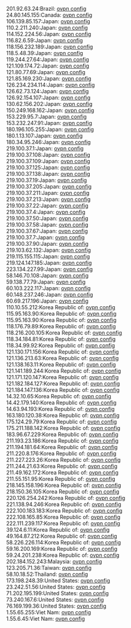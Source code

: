 201.92.63.24:Brazil: [ovpn config](vpn/201_92_63_24.ovpn)  
24.80.145.155:Canada: [ovpn config](vpn/24_80_145_155.ovpn)  
106.139.85.157:Japan: [ovpn config](vpn/106_139_85_157.ovpn)  
110.2.211.240:Japan: [ovpn config](vpn/110_2_211_240.ovpn)  
114.152.224.56:Japan: [ovpn config](vpn/114_152_224_56.ovpn)  
116.82.6.59:Japan: [ovpn config](vpn/116_82_6_59.ovpn)  
118.156.232.189:Japan: [ovpn config](vpn/118_156_232_189.ovpn)  
118.5.48.39:Japan: [ovpn config](vpn/118_5_48_39.ovpn)  
119.244.27.64:Japan: [ovpn config](vpn/119_244_27_64.ovpn)  
121.109.174.72:Japan: [ovpn config](vpn/121_109_174_72.ovpn)  
121.80.77.69:Japan: [ovpn config](vpn/121_80_77_69.ovpn)  
121.85.169.230:Japan: [ovpn config](vpn/121_85_169_230.ovpn)  
126.234.234.114:Japan: [ovpn config](vpn/126_234_234_114.ovpn)  
126.62.73.124:Japan: [ovpn config](vpn/126_62_73_124.ovpn)  
126.92.154.107:Japan: [ovpn config](vpn/126_92_154_107.ovpn)  
130.62.156.202:Japan: [ovpn config](vpn/130_62_156_202.ovpn)  
150.249.168.162:Japan: [ovpn config](vpn/150_249_168_162.ovpn)  
153.229.95.7:Japan: [ovpn config](vpn/153_229_95_7.ovpn)  
153.232.247.91:Japan: [ovpn config](vpn/153_232_247_91.ovpn)  
180.196.105.255:Japan: [ovpn config](vpn/180_196_105_255.ovpn)  
180.1.13.107:Japan: [ovpn config](vpn/180_1_13_107.ovpn)  
180.34.95.246:Japan: [ovpn config](vpn/180_34_95_246.ovpn)  
219.100.37.1:Japan: [ovpn config](vpn/219_100_37_1.ovpn)  
219.100.37.108:Japan: [ovpn config](vpn/219_100_37_108.ovpn)  
219.100.37.109:Japan: [ovpn config](vpn/219_100_37_109.ovpn)  
219.100.37.125:Japan: [ovpn config](vpn/219_100_37_125.ovpn)  
219.100.37.138:Japan: [ovpn config](vpn/219_100_37_138.ovpn)  
219.100.37.19:Japan: [ovpn config](vpn/219_100_37_19.ovpn)  
219.100.37.205:Japan: [ovpn config](vpn/219_100_37_205.ovpn)  
219.100.37.211:Japan: [ovpn config](vpn/219_100_37_211.ovpn)  
219.100.37.213:Japan: [ovpn config](vpn/219_100_37_213.ovpn)  
219.100.37.22:Japan: [ovpn config](vpn/219_100_37_22.ovpn)  
219.100.37.4:Japan: [ovpn config](vpn/219_100_37_4.ovpn)  
219.100.37.50:Japan: [ovpn config](vpn/219_100_37_50.ovpn)  
219.100.37.58:Japan: [ovpn config](vpn/219_100_37_58.ovpn)  
219.100.37.67:Japan: [ovpn config](vpn/219_100_37_67.ovpn)  
219.100.37.7:Japan: [ovpn config](vpn/219_100_37_7.ovpn)  
219.100.37.90:Japan: [ovpn config](vpn/219_100_37_90.ovpn)  
219.103.62.132:Japan: [ovpn config](vpn/219_103_62_132.ovpn)  
219.115.155.115:Japan: [ovpn config](vpn/219_115_155_115.ovpn)  
219.124.147.185:Japan: [ovpn config](vpn/219_124_147_185.ovpn)  
223.134.227.99:Japan: [ovpn config](vpn/223_134_227_99.ovpn)  
58.146.70.108:Japan: [ovpn config](vpn/58_146_70_108.ovpn)  
59.138.77.79:Japan: [ovpn config](vpn/59_138_77_79.ovpn)  
60.103.222.117:Japan: [ovpn config](vpn/60_103_222_117.ovpn)  
60.148.237.246:Japan: [ovpn config](vpn/60_148_237_246.ovpn)  
60.69.217.196:Japan: [ovpn config](vpn/60_69_217_196.ovpn)  
110.10.55.212:Korea Republic of: [ovpn config](vpn/110_10_55_212.ovpn)  
115.95.163.90:Korea Republic of: [ovpn config](vpn/115_95_163_90.ovpn)  
115.95.163.90:Korea Republic of: [ovpn config](vpn/115_95_163_90.ovpn)  
118.176.79.89:Korea Republic of: [ovpn config](vpn/118_176_79_89.ovpn)  
118.216.200.105:Korea Republic of: [ovpn config](vpn/118_216_200_105.ovpn)  
118.34.184.81:Korea Republic of: [ovpn config](vpn/118_34_184_81.ovpn)  
118.34.99.92:Korea Republic of: [ovpn config](vpn/118_34_99_92.ovpn)  
121.130.171.156:Korea Republic of: [ovpn config](vpn/121_130_171_156.ovpn)  
121.136.213.63:Korea Republic of: [ovpn config](vpn/121_136_213_63.ovpn)  
121.138.163.11:Korea Republic of: [ovpn config](vpn/121_138_163_11.ovpn)  
121.141.189.244:Korea Republic of: [ovpn config](vpn/121_141_189_244.ovpn)  
121.171.120.147:Korea Republic of: [ovpn config](vpn/121_171_120_147.ovpn)  
121.182.184.127:Korea Republic of: [ovpn config](vpn/121_182_184_127.ovpn)  
121.184.147.136:Korea Republic of: [ovpn config](vpn/121_184_147_136.ovpn)  
14.32.10.65:Korea Republic of: [ovpn config](vpn/14_32_10_65.ovpn)  
14.42.179.140:Korea Republic of: [ovpn config](vpn/14_42_179_140.ovpn)  
14.63.94.193:Korea Republic of: [ovpn config](vpn/14_63_94_193.ovpn)  
163.180.120.38:Korea Republic of: [ovpn config](vpn/163_180_120_38.ovpn)  
175.124.29.79:Korea Republic of: [ovpn config](vpn/175_124_29_79.ovpn)  
175.211.188.142:Korea Republic of: [ovpn config](vpn/175_211_188_142.ovpn)  
183.96.67.229:Korea Republic of: [ovpn config](vpn/183_96_67_229.ovpn)  
211.193.23.186:Korea Republic of: [ovpn config](vpn/211_193_23_186.ovpn)  
211.194.181.64:Korea Republic of: [ovpn config](vpn/211_194_181_64.ovpn)  
211.220.8.176:Korea Republic of: [ovpn config](vpn/211_220_8_176.ovpn)  
211.227.223.26:Korea Republic of: [ovpn config](vpn/211_227_223_26.ovpn)  
211.244.21.63:Korea Republic of: [ovpn config](vpn/211_244_21_63.ovpn)  
211.49.162.172:Korea Republic of: [ovpn config](vpn/211_49_162_172.ovpn)  
211.55.151.95:Korea Republic of: [ovpn config](vpn/211_55_151_95.ovpn)  
218.145.158.196:Korea Republic of: [ovpn config](vpn/218_145_158_196.ovpn)  
218.150.36.105:Korea Republic of: [ovpn config](vpn/218_150_36_105.ovpn)  
220.126.254.242:Korea Republic of: [ovpn config](vpn/220_126_254_242.ovpn)  
221.138.94.246:Korea Republic of: [ovpn config](vpn/221_138_94_246.ovpn)  
222.100.183.183:Korea Republic of: [ovpn config](vpn/222_100_183_183.ovpn)  
222.108.165.85:Korea Republic of: [ovpn config](vpn/222_108_165_85.ovpn)  
222.111.239.117:Korea Republic of: [ovpn config](vpn/222_111_239_117.ovpn)  
39.124.6.11:Korea Republic of: [ovpn config](vpn/39_124_6_11.ovpn)  
49.164.87.212:Korea Republic of: [ovpn config](vpn/49_164_87_212.ovpn)  
58.226.226.114:Korea Republic of: [ovpn config](vpn/58_226_226_114.ovpn)  
59.16.200.169:Korea Republic of: [ovpn config](vpn/59_16_200_169.ovpn)  
59.24.201.238:Korea Republic of: [ovpn config](vpn/59_24_201_238.ovpn)  
202.184.152.243:Malaysia: [ovpn config](vpn/202_184_152_243.ovpn)  
123.205.71.36:Taiwan: [ovpn config](vpn/123_205_71_36.ovpn)  
58.10.18.52:Thailand: [ovpn config](vpn/58_10_18_52.ovpn)  
173.198.248.39:United States: [ovpn config](vpn/173_198_248_39.ovpn)  
23.242.51.56:United States: [ovpn config](vpn/23_242_51_56.ovpn)  
71.202.195.199:United States: [ovpn config](vpn/71_202_195_199.ovpn)  
73.240.167.6:United States: [ovpn config](vpn/73_240_167_6.ovpn)  
76.169.199.36:United States: [ovpn config](vpn/76_169_199_36.ovpn)  
1.55.65.255:Viet Nam: [ovpn config](vpn/1_55_65_255.ovpn)  
1.55.6.45:Viet Nam: [ovpn config](vpn/1_55_6_45.ovpn)  
